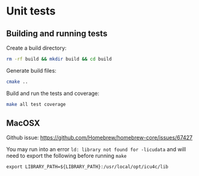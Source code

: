 Unit tests
==========

Building and running tests
--------------------------

Create a build directory:

```bash
rm -rf build && mkdir build && cd build
```

Generate build files:

```bash
cmake ..
```

Build and run the tests and coverage:

```bash
make all test coverage
```


MacOSX
------

Github issue: https://github.com/Homebrew/homebrew-core/issues/67427

You may run into an error `ld: library not found for -licudata` and will need to export the following before running `make`

`export LIBRARY_PATH=${LIBRARY_PATH}:/usr/local/opt/icu4c/lib`
